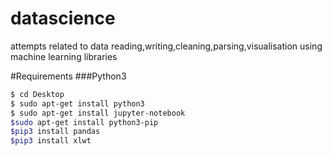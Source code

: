 # datascience
attempts related to data reading,writing,cleaning,parsing,visualisation using machine learning libraries

#Requirements
###Python3
```sh 
$ cd Desktop
$ sudo apt-get install python3
$ sudo apt-get install jupyter-notebook
$sudo apt-get install python3-pip
$pip3 install pandas
$pip3 install xlwt
```

